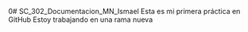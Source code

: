 0# SC_302_Documentacion_MN_Ismael
Esta es mi primera práctica en GitHub
Estoy trabajando en una rama nueva



